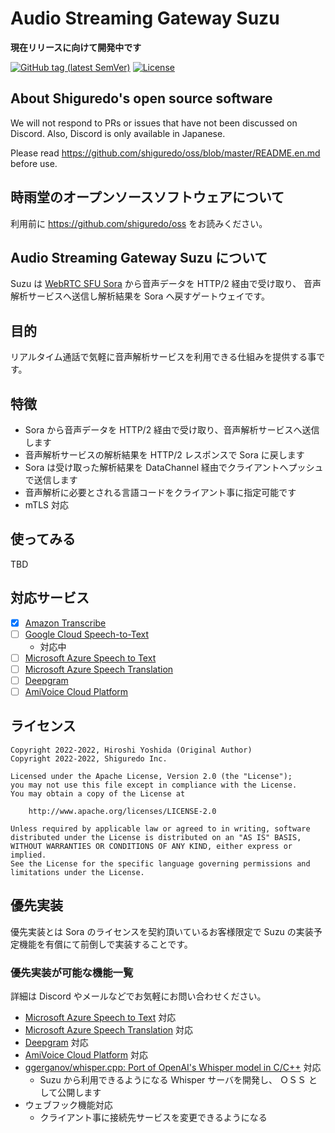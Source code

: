 # Audio Streaming Gateway Suzu


**現在リリースに向けて開発中です**

[![GitHub tag (latest SemVer)](https://img.shields.io/github/tag/shiguredo/suzu.svg)](https://github.com/shiguredo/suzu)
[![License](https://img.shields.io/badge/License-Apache%202.0-blue.svg)](https://opensource.org/licenses/Apache-2.0)

## About Shiguredo's open source software

We will not respond to PRs or issues that have not been discussed on Discord. Also, Discord is only available in Japanese.

Please read https://github.com/shiguredo/oss/blob/master/README.en.md before use.

## 時雨堂のオープンソースソフトウェアについて

利用前に https://github.com/shiguredo/oss をお読みください。

## Audio Streaming Gateway Suzu について

Suzu は [WebRTC SFU Sora](https://sora.shiguredo.jp) から音声データを HTTP/2 経由で受け取り、
音声解析サービスへ送信し解析結果を Sora へ戻すゲートウェイです。

## 目的

リアルタイム通話で気軽に音声解析サービスを利用できる仕組みを提供する事です。

## 特徴

- Sora から音声データを HTTP/2 経由で受け取り、音声解析サービスへ送信します
- 音声解析サービスの解析結果を HTTP/2 レスポンスで Sora に戻します
- Sora は受け取った解析結果を DataChannel 経由でクライアントへプッシュで送信します
- 音声解析に必要とされる言語コードをクライアント事に指定可能です
- mTLS 対応

## 使ってみる

TBD

<!---
Suzu を使ってみたい人は [USE.md](doc/USE.md) をお読みください。
-->

## 対応サービス

- [x] [Amazon Transcribe](https://aws.amazon.com/jp/transcribe/)
- [ ] [Google Cloud Speech-to-Text](https://cloud.google.com/speech-to-text)
    - 対応中　　　　
- [ ] [Microsoft Azure Speech to Text](https://azure.microsoft.com/ja-jp/products/cognitive-services/speech-to-text/)
- [ ] [Microsoft Azure Speech Translation](https://azure.microsoft.com/ja-jp/products/cognitive-services/speech-translation/)
- [ ] [Deepgram](https://deepgram.com/)
- [ ] [AmiVoice Cloud Platform](https://acp.amivoice.com/amivoice/)

## ライセンス

```
Copyright 2022-2022, Hiroshi Yoshida (Original Author)
Copyright 2022-2022, Shiguredo Inc.

Licensed under the Apache License, Version 2.0 (the "License");
you may not use this file except in compliance with the License.
You may obtain a copy of the License at

    http://www.apache.org/licenses/LICENSE-2.0

Unless required by applicable law or agreed to in writing, software
distributed under the License is distributed on an "AS IS" BASIS,
WITHOUT WARRANTIES OR CONDITIONS OF ANY KIND, either express or implied.
See the License for the specific language governing permissions and
limitations under the License.
```

## 優先実装

優先実装とは Sora のライセンスを契約頂いているお客様限定で Suzu の実装予定機能を有償にて前倒しで実装することです。

### 優先実装が可能な機能一覧

詳細は Discord やメールなどでお気軽にお問い合わせください。

- [Microsoft Azure Speech to Text](https://azure.microsoft.com/ja-jp/products/cognitive-services/speech-to-text/) 対応
- [Microsoft Azure Speech Translation](https://azure.microsoft.com/ja-jp/products/cognitive-services/speech-translation/) 対応
- [Deepgram](https://deepgram.com/) 対応
- [AmiVoice Cloud Platform](https://acp.amivoice.com/amivoice/) 対応
- [ggerganov/whisper\.cpp: Port of OpenAI's Whisper model in C/C\+\+](https://github.com/ggerganov/whisper.cpp) 対応
    - Suzu から利用できるようになる Whisper サーバを開発し、 ＯＳＳ として公開します
- ウェブフック機能対応
    - クライアント事に接続先サービスを変更できるようになる
